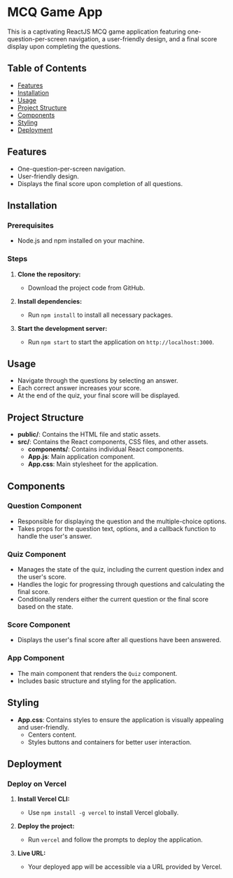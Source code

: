 # MCQ Game App

This is a captivating ReactJS MCQ game application featuring one-question-per-screen navigation, a user-friendly design, and a final score display upon completing the questions.

## Table of Contents

- [Features](#features)
- [Installation](#installation)
- [Usage](#usage)
- [Project Structure](#project-structure)
- [Components](#components)
- [Styling](#styling)
- [Deployment](#deployment)


## Features

- One-question-per-screen navigation.
- User-friendly design.
- Displays the final score upon completion of all questions.

## Installation

### Prerequisites

- Node.js and npm installed on your machine.

### Steps

1. **Clone the repository:**
   - Download the project code from GitHub.

2. **Install dependencies:**
   - Run `npm install` to install all necessary packages.

3. **Start the development server:**
   - Run `npm start` to start the application on `http://localhost:3000`.

## Usage

- Navigate through the questions by selecting an answer.
- Each correct answer increases your score.
- At the end of the quiz, your final score will be displayed.

## Project Structure

- **public/**: Contains the HTML file and static assets.
- **src/**: Contains the React components, CSS files, and other assets.
  - **components/**: Contains individual React components.
  - **App.js**: Main application component.
  - **App.css**: Main stylesheet for the application.

## Components

### Question Component

- Responsible for displaying the question and the multiple-choice options.
- Takes props for the question text, options, and a callback function to handle the user's answer.

### Quiz Component

- Manages the state of the quiz, including the current question index and the user's score.
- Handles the logic for progressing through questions and calculating the final score.
- Conditionally renders either the current question or the final score based on the state.

### Score Component

- Displays the user's final score after all questions have been answered.

### App Component

- The main component that renders the `Quiz` component.
- Includes basic structure and styling for the application.

## Styling

- **App.css**: Contains styles to ensure the application is visually appealing and user-friendly.
  - Centers content.
  - Styles buttons and containers for better user interaction.

## Deployment

### Deploy on Vercel

1. **Install Vercel CLI:**
   - Use `npm install -g vercel` to install Vercel globally.

2. **Deploy the project:**
   - Run `vercel` and follow the prompts to deploy the application.

3. **Live URL:**
   - Your deployed app will be accessible via a URL provided by Vercel.

